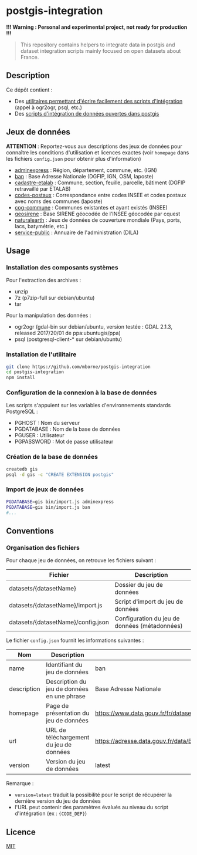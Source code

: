 # postgis-integration

**!!! Warning : Personal and experimental project, not ready for production !!!**

> This repository contains helpers to integrate data in postgis and dataset integration scripts mainly focused on open datasets about France.

## Description

Ce dépôt contient :

* Des [utilitaires permettant d'écrire facilement des scripts d'intégration](helper) (appel à ogr2ogr, psql, etc.)
* Des [scripts d'intégration de données ouvertes dans postgis](datasets)

## Jeux de données

**ATTENTION** : Reportez-vous aux descriptions des jeux de données pour connaître les conditions d'utilisation et licences exactes (voir `homepage` dans les fichiers `config.json` pour obtenir plus d'information)

* [adminexpress](http://professionnels.ign.fr/adminexpress) : Région, département, commune, etc. (IGN) 
* [ban](https://www.data.gouv.fr/fr/datasets/ban-base-adresse-nationale/) : Base Adresse Nationale (DGFIP, IGN, OSM, laposte)
* [cadastre-etalab](https://cadastre.data.gouv.fr/datasets/cadastre-etalab) : Commune, section, feuille, parcelle, bâtiment (DGFIP retravaillé par ETALAB)
* [codes-postaux](https://datanova.laposte.fr/explore/dataset/laposte_hexasmal/) : Correspondance entre codes INSEE et codes postaux avec noms des communes (laposte)
* [cog-commune](https://www.insee.fr/fr/information/2666684#titre-bloc-3) : Communes existantes et ayant existés (INSEE)
* [geosirene](http://data.cquest.org/geo_sirene/) : Base SIRENE géocodée de l'INSEE géocodée par cquest
* [naturalearth](http://www.naturalearthdata.com/downloads/) : Jeux de données de couverture mondiale (Pays, ports, lacs, batymétrie, etc.)
* [service-public](https://www.data.gouv.fr/fr/datasets/service-public-fr-annuaire-de-l-administration-base-de-donnees-locales/) : Annuaire de l'administration (DILA)

## Usage

### Installation des composants systèmes

Pour l'extraction des archives :

* unzip
* 7z (p7zip-full sur debian/ubuntu)
* tar

Pour la manipulation des données :

* ogr2ogr (gdal-bin sur debian/ubuntu, version testée : GDAL 2.1.3, released 2017/20/01 de ppa:ubuntugis/ppa)
* psql (postgresql-client-* sur debian/ubuntu)


### Installation de l'utilitaire

```bash
git clone https://github.com/mborne/postgis-integration
cd postgis-integration
npm install
```

### Configuration de la connexion à la base de données

Les scripts s'appuient sur les variables d'environnements standards PostgreSQL :

* PGHOST : Nom du serveur
* PGDATABASE : Nom de la base de données
* PGUSER : Utilisateur
* PGPASSWORD : Mot de passe utilisateur


### Création de la base de données

```bash
createdb gis
psql -d gis -c "CREATE EXTENSION postgis"
```

### Import de jeux de données

```bash
PGDATABASE=gis bin/import.js adminexpress
PGDATABASE=gis bin/import.js ban
#...
```

## Conventions

### Organisation des fichiers

Pour chaque jeu de données, on retrouve les fichiers suivant :

| Fichier                            | Description                                   |
|------------------------------------|-----------------------------------------------|
| datasets/{datasetName}             | Dossier du jeu de données                     |
| datasets/{datasetName}/import.js   | Script d'import du jeu de données             |
| datasets/{datasetName}/config.json | Configuration du jeu de données (métadonnées) |

Le fichier `config.json` fournit les informations suivantes :

| Nom         | Description                                 | Exemple                                                                         |
|-------------|---------------------------------------------|---------------------------------------------------------------------------------|
| name        | Identifiant du jeu de données               | ban                                                                             |
| description | Description du jeu de données en une phrase | Base Adresse Nationale                                                          |
| homepage    | Page de présentation du jeu de données      | https://www.data.gouv.fr/fr/datasets/ban-base-adresse-nationale/                |
| url         | URL de téléchargement du jeu de données     | https://adresse.data.gouv.fr/data/BAN_licence_gratuite_repartage_{CODE_DEP}.zip |
| version     | Version du jeu de données                   | latest                                                                          |

Remarque : 

* `version=latest` traduit la possibilité pour le script de récupérer la dernière version du jeu de données
* l'URL peut contenir des paramètres évalués au niveau du script d'intégration (ex : `{CODE_DEP}`)

## Licence

[MIT](LICENSE)



